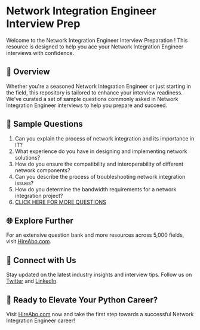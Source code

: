 # Network Integration Engineer Interview Prep

Welcome to the Network Integration Engineer Interview Preparation ! This resource is designed to help you ace your Network Integration Engineer interviews with confidence.

## 🚀 Overview

Whether you're a seasoned Network Integration Engineer or just starting in the field, this repository is tailored to enhance your interview readiness. We've curated a set of sample questions commonly asked in Network Integration Engineer interviews to help you prepare and succeed.

## 📝 Sample Questions

1. Can you explain the process of network integration and its importance in IT?
2. What experience do you have in designing and implementing network solutions?
3. How do you ensure the compatibility and interoperability of different network components?
4. Can you describe the process of troubleshooting network integration issues?
5. How do you determine the bandwidth requirements for a network integration project?
6. [CLICK HERE FOR MORE QUESTIONS](https://hireabo.com/job/0_1_16/Network%20Integration%20Engineer)

## 🌐 Explore Further

For an extensive question bank and more resources across 5,000 fields, visit [HireAbo.com](https://www.hireabo.com).

## 📱 Connect with Us

Stay updated on the latest industry insights and interview tips. Follow us on [Twitter](https://twitter.com/hireabo) and [LinkedIn](https://www.linkedin.com/in/hire-abo-3609972a8/).

## 🚀 Ready to Elevate Your Python Career?

Visit [HireAbo.com](https://www.hireabo.com) now and take the first step towards a successful Network Integration Engineer career!